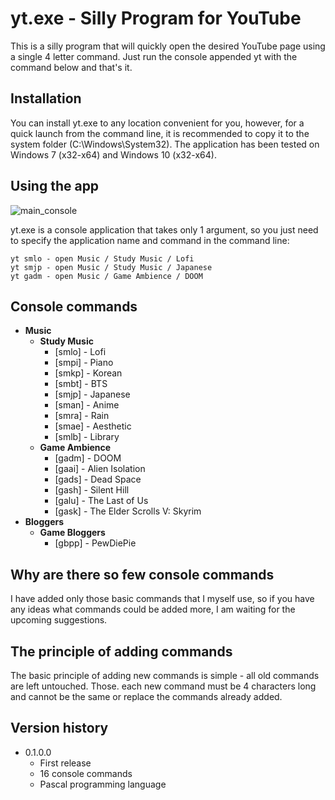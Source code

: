 # yt.exe - Silly Program for YouTube
This is a silly program that will quickly open the desired YouTube page using a single 4 letter command. Just run the console appended yt with the command below and that's it.

Installation
---
You can install yt.exe to any location convenient for you, however, for a quick launch from the command line, it is recommended to copy it to the system folder (C:\Windows\System32\). The application has been tested on Windows 7 (x32-x64) and Windows 10 (x32-x64).

Using the app
---

![main_console](https://github.com/andronsay/yt.exe/blob/main/Help/main_console.jpg)

yt.exe is a console application that takes only 1 argument, so you just need to specify the application name and command in the command line:
```
yt smlo - open Music / Study Music / Lofi
yt smjp - open Music / Study Music / Japanese
yt gadm - open Music / Game Ambience / DOOM
```

Console commands
---
<ul><li><strong>Music</strong><ul><li><strong>Study Music</strong><ul><li>[smlo] - Lofi</li><li>[smpi] - Piano</li><li>[smkp] - Korean</li><li>[smbt] - BTS</li><li>[smjp] - Japanese</li><li>[sman] - Anime</li><li>[smra] - Rain</li><li>[smae] - Aesthetic</li><li>[smlb] - Library</li></ul></li><li><strong>Game Ambience</strong><ul><li>[gadm] - DOOM</li><li>[gaai] - Alien Isolation</li><li>[gads] - Dead Space</li><li>[gash] - Silent Hill</li><li>[galu] - The Last of Us</li><li>[gask] - The Elder Scrolls V: Skyrim</li></ul></li></ul></li><li><strong>Bloggers</strong><ul><li><strong>Game Bloggers</strong><ul><li>[gbpp] - PewDiePie</li></ul></li></ul></li></ul>

Why are there so few console commands
---
I have added only those basic commands that I myself use, so if you have any ideas what commands could be added more, I am waiting for the upcoming suggestions.

The principle of adding commands
---
The basic principle of adding new commands is simple - all old commands are left untouched. Those. each new command must be 4 characters long and cannot be the same or replace the commands already added.

Version history
---
<ul>
<li>0.1.0.0<ul>
<li>First release</li>
<li>16 console commands</li>
<li>Pascal programming language</li></ul></li>
</ul>
